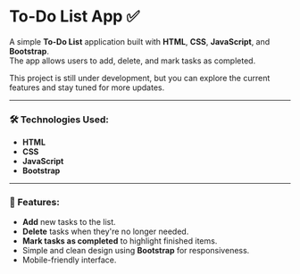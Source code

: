 # To-Do List App ✅

A simple **To-Do List** application built with **HTML**, **CSS**, **JavaScript**, and **Bootstrap**.  
The app allows users to add, delete, and mark tasks as completed.

This project is still under development, but you can explore the current features and stay tuned for more updates.

---

### 🛠️ Technologies Used:
- **HTML**  
- **CSS**  
- **JavaScript**  
- **Bootstrap**

---

### 🚀 Features:
- **Add** new tasks to the list.  
- **Delete** tasks when they're no longer needed.  
- **Mark tasks as completed** to highlight finished items.  
- Simple and clean design using **Bootstrap** for responsiveness.  
- Mobile-friendly interface.
